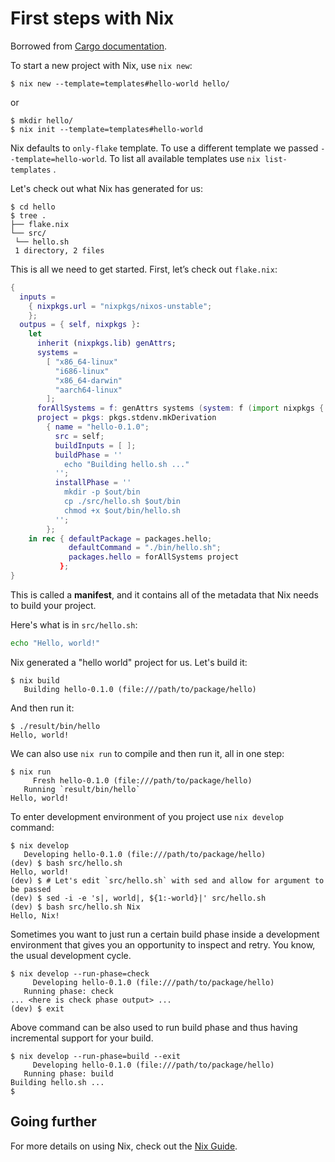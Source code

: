 # First steps with Nix

Borrowed from [Cargo documentation](https://doc.rust-lang.org/cargo/getting-started/first-steps.html).

To start a new project with Nix, use  `nix new`:

```console
$ nix new --template=templates#hello-world hello/
```

or 

```console
$ mkdir hello/
$ nix init --template=templates#hello-world 
```

Nix defaults to `only-flake` template. To use a different template we passed 
`--template=hello-world`. To list all available templates use 
`nix list-templates` .

Let's check out what Nix has generated for us:

```console
$ cd hello
$ tree .
├── flake.nix 
└── src/ 
 └── hello.sh 
 1 directory, 2 files
 ```

 This is all we need to get started. First, let’s check out `flake.nix`:

 ```nix
 {
   inputs =
     { nixpkgs.url = "nixpkgs/nixos-unstable";
     };
   outpus = { self, nixpkgs }:
     let
       inherit (nixpkgs.lib) genAttrs;
       systems =
         [ "x86_64-linux"
           "i686-linux"
           "x86_64-darwin"
           "aarch64-linux"
         ];
       forAllSystems = f: genAttrs systems (system: f (import nixpkgs { inherit system; }));
       project = pkgs: pkgs.stdenv.mkDerivation
         { name = "hello-0.1.0";
           src = self;
           buildInputs = [ ];
           buildPhase = ''
             echo "Building hello.sh ..."
           '';
           installPhase = ''
             mkdir -p $out/bin
             cp ./src/hello.sh $out/bin
             chmod +x $out/bin/hello.sh
           '';
         };
     in rec { defaultPackage = packages.hello;
              defaultCommand = "./bin/hello.sh";
              packages.hello = forAllSystems project
            };
 }
 ```
 This is called a **manifest**, and it contains all of the metadata that Nix 
 needs to build your project.

 Here's what is in `src/hello.sh`:

 ```bash
 echo "Hello, world!"
 ```

Nix generated a "hello world" project for us. Let's build it:

```console
$ nix build 
   Building hello-0.1.0 (file:///path/to/package/hello)
```

And then run it:

```console
$ ./result/bin/hello
Hello, world!
```

We can also use `nix run` to compile and then run it, all in one step:

```console
$ nix run
     Fresh hello-0.1.0 (file:///path/to/package/hello)
   Running `result/bin/hello`
Hello, world!
```

To enter development environment of you project use `nix develop` command:

```console
$ nix develop 
   Developing hello-0.1.0 (file:///path/to/package/hello)
(dev) $ bash src/hello.sh
Hello, world!
(dev) $ # Let's edit `src/hello.sh` with sed and allow for argument to be passed
(dev) $ sed -i -e 's|, world|, ${1:-world}|' src/hello.sh 
(dev) $ bash src/hello.sh Nix
Hello, Nix! 
```

Sometimes you want to just run a certain build phase inside a development 
environment that gives you an opportunity to inspect and retry. You know, the 
usual development cycle.

```console
$ nix develop --run-phase=check 
     Developing hello-0.1.0 (file:///path/to/package/hello)
   Running phase: check
... <here is check phase output> ...
(dev) $ exit
```

Above command can be also used to run build phase and thus having incremental
support for your build.

```console
$ nix develop --run-phase=build --exit
     Developing hello-0.1.0 (file:///path/to/package/hello)
   Running phase: build
Building hello.sh ...
$
```


## Going further 

For more details on using Nix, check out the [Nix Guide](https://nixos.org/learn.html).
